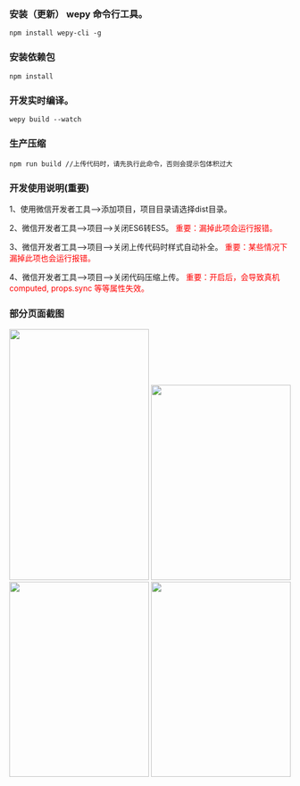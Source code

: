 
### 安装（更新） wepy 命令行工具。
	npm install wepy-cli -g

### 安装依赖包
	npm install

### 开发实时编译。
	wepy build --watch  

### 生产压缩
	npm run build //上传代码时，请先执行此命令，否则会提示包体积过大  
### 开发使用说明(重要)

1、使用微信开发者工具-->添加项目，项目目录请选择dist目录。

2、微信开发者工具-->项目-->关闭ES6转ES5。 <font color=red>重要：漏掉此项会运行报错。</font> 

3、微信开发者工具-->项目-->关闭上传代码时样式自动补全。  <font color=red>重要：某些情况下漏掉此项也会运行报错。</font> 

4、微信开发者工具-->项目-->关闭代码压缩上传。  <font color=red>重要：开启后，会导致真机computed, props.sync 等等属性失效。</font>   
### 部分页面截图  

<img width="250" height="450" src="https://wx1.sinaimg.cn/mw690/9797bbc8gy1fs1e9egk4og20a00hs1l0.gif"/>
<img width="250" height="350" src="https://github.com/Jayorzzzzzzzzzzzz/tradeClub/blob/master/webwxgetmsgimg%20(1).jpg"/>
<img width="250" height="350" src="https://github.com/Jayorzzzzzzzzzzzz/tradeClub/blob/master/webwxgetmsgimg%20(3).jpg"/>
<img width="250" height="350" src="https://github.com/Jayorzzzzzzzzzzzz/tradeClub/blob/master/webwxgetmsgimg%20(4).jpg"/>
